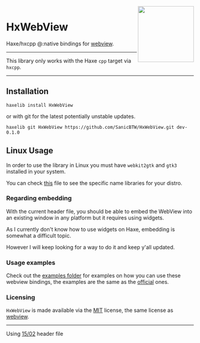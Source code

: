 <img src="https://avatars.githubusercontent.com/u/4168812?s=200&v=4" align="right" width="150" height="150">

# HxWebView

Haxe/hxcpp @:native bindings for [webview](https://github.com/webview/webview).

---

This library only works with the Haxe `cpp` target via `hxcpp`.

---

## Installation
```
haxelib install HxWebView
```

or with git for the latest potentially unstable updates.

```
haxelib git HxWebView https://github.com/SanicBTW/HxWebView.git dev-0.1.0
```

## Linux Usage
In order to use the library in Linux you must have `webkit2gtk` and `gtk3` installed in your system.

You can check [this](https://github.com/webview/webview?tab=readme-ov-file#linux-and-bsd) file to see the specific name libraries for your distro.

### Regarding embedding
With the current header file, you should be able to embed the WebView into an existing window in any platform but it requires using widgets.

As I currently don't know how to use widgets on Haxe, embedding is somewhat a difficult topic.

However I will keep looking for a way to do it and keep y'all updated.

### Usage examples
Check out the [examples folder](https://github.com/SanicBTW/HxWebView/tree/master/examples) for examples on how you can use these webview bindings, the examples are the same as the [official](https://github.com/webview/webview/tree/master/examples) ones.

### Licensing
`HxWebView` is made available via the [MIT](https://github.com/SanicBTW/HxWebView/blob/master/LICENSE) license, the same license as [webview](https://github.com/webview/webview/blob/master/LICENSE).

--- 
Using [15/02](https://github.com/webview/webview/commit/c4833a42d30fecac6d8cbe5e4932dd4eed6bcab3) header file
